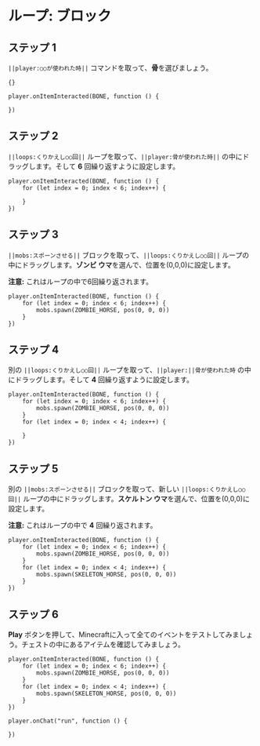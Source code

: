 # ループ: ブロック

## ステップ 1
``||player:○○が使われた時||`` コマンドを取って、**骨**を選びましょう。
```template
{}
```

```blocks
player.onItemInteracted(BONE, function () { 
 
}) 
```

## ステップ 2
``||loops:くりかえし○○回||`` ループを取って、``||player:骨が使われた時||`` の中にドラッグします。そして **6** 回繰り返すように設定します。

```blocks
player.onItemInteracted(BONE, function () { 
    for (let index = 0; index < 6; index++) { 
      
    } 
}) 
```

## ステップ 3
``||mobs:スポーンさせる||`` ブロックを取って、``||loops:くりかえし○○回||`` ループの中にドラッグします。**ゾンビ ウマ**を選んで、位置を(0,0,0)に設定します。

**注意:** これはループの中で6回繰り返されます。

```blocks
player.onItemInteracted(BONE, function () { 
    for (let index = 0; index < 6; index++) { 
        mobs.spawn(ZOMBIE_HORSE, pos(0, 0, 0)) 
    } 
}) 
```

## ステップ 4
別の ``||loops:くりかえし○○回||`` ループを取って、``||player:||骨が使われた時`` の中にドラッグします。そして **4** 回繰り返すように設定します。

```blocks
player.onItemInteracted(BONE, function () { 
    for (let index = 0; index < 6; index++) { 
        mobs.spawn(ZOMBIE_HORSE, pos(0, 0, 0)) 
    } 
    for (let index = 0; index < 4; index++) { 
      
    } 
}) 
```

## ステップ 5
別の ``||mobs:スポーンさせる||`` ブロックを取って、新しい ``||loops:くりかえし○○回||`` ループの中にドラッグします。**スケルトン ウマ**を選んで、位置を(0,0,0)に設定します。

**注意:** これはループの中で **4** 回繰り返されます。

```blocks
player.onItemInteracted(BONE, function () { 
    for (let index = 0; index < 6; index++) { 
        mobs.spawn(ZOMBIE_HORSE, pos(0, 0, 0)) 
    } 
    for (let index = 0; index < 4; index++) { 
        mobs.spawn(SKELETON_HORSE, pos(0, 0, 0)) 
    } 
}) 
```

## ステップ 6
**Play** ボタンを押して、Minecraftに入って全てのイベントをテストしてみましょう。チェストの中にあるアイテムを確認してみましょう。 

```blocks
player.onItemInteracted(BONE, function () { 
    for (let index = 0; index < 6; index++) { 
        mobs.spawn(ZOMBIE_HORSE, pos(0, 0, 0)) 
    } 
    for (let index = 0; index < 4; index++) { 
        mobs.spawn(SKELETON_HORSE, pos(0, 0, 0)) 
    } 
}) 
```

```ghost
player.onChat("run", function () {
	
})
```


